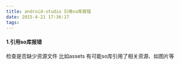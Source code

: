 ```yaml
---
title: android-studio 引用so库报错
date: 2015-4-21 17:36:17
tags:
---
```

#### 1.引用so库报错
检查是否缺少资源文件 比如assets
有可能so库引用了相关资源、如图片等